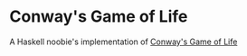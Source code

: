 # Conway's Game of Life
A Haskell noobie's implementation of [Conway's Game of Life](https://en.wikipedia.org/wiki/Conway%27s_Game_of_Life)
